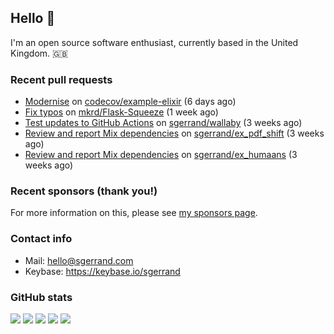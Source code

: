 ## Hello 👋

I'm an open source software enthusiast, currently based in the United Kingdom. :gb:

### Recent pull requests


- [Modernise](https://github.com/codecov/example-elixir/pull/5) on [codecov/example-elixir](https://github.com/codecov/example-elixir) (6 days ago)
- [Fix typos](https://github.com/mkrd/Flask-Squeeze/pull/22) on [mkrd/Flask-Squeeze](https://github.com/mkrd/Flask-Squeeze) (1 week ago)
- [Test updates to GitHub Actions](https://github.com/sgerrand/wallaby/pull/1) on [sgerrand/wallaby](https://github.com/sgerrand/wallaby) (3 weeks ago)
- [Review and report Mix dependencies](https://github.com/sgerrand/ex_pdf_shift/pull/4) on [sgerrand/ex_pdf_shift](https://github.com/sgerrand/ex_pdf_shift) (3 weeks ago)
- [Review and report Mix dependencies](https://github.com/sgerrand/ex_humaans/pull/33) on [sgerrand/ex_humaans](https://github.com/sgerrand/ex_humaans) (3 weeks ago)

### Recent sponsors (thank you!)



For more information on this, please see [my sponsors page](https://github.com/sponsors/sgerrand/).

### Contact info

- Mail: hello@sgerrand.com
- Keybase: https://keybase.io/sgerrand

### GitHub stats

![](https://github-profile-summary-cards.vercel.app/api/cards/profile-details?username=sgerrand&theme=github)
![](https://github-profile-summary-cards.vercel.app/api/cards/repos-per-language?username=sgerrand&theme=github)
![](https://github-profile-summary-cards.vercel.app/api/cards/most-commit-language?username=sgerrand&theme=github)
![](https://github-profile-summary-cards.vercel.app/api/cards/stats?username=sgerrand&theme=github)
![](https://github-profile-summary-cards.vercel.app/api/cards/productive-time?username=sgerrand&theme=github)
